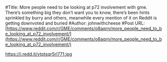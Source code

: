#Title: More people need to be looking at p72 involvement with gme. There’s something big they don’t want you to know, there’s been hints sprinkled by burry and others, meanwhile every mention of it on Reddit is getting downvoted and buried
#Author: johnwithcheese
#Post URL: [https://www.reddit.com/r/GME/comments/o8aqrn/more_people_need_to_be_looking_at_p72_involvement/](https://www.reddit.com/r/GME/comments/o8aqrn/more_people_need_to_be_looking_at_p72_involvement/)


https://i.redd.it/vtptsqr5rl771.jpg